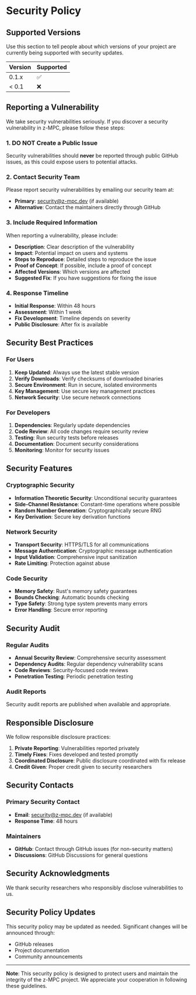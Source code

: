 # Security Policy

## Supported Versions

Use this section to tell people about which versions of your project are currently being supported with security updates.

| Version | Supported          |
| ------- | ------------------ |
| 0.1.x   | :white_check_mark: |
| < 0.1   | :x:                |

## Reporting a Vulnerability

We take security vulnerabilities seriously. If you discover a security vulnerability in z-MPC, please follow these steps:

### 1. **DO NOT** Create a Public Issue

Security vulnerabilities should **never** be reported through public GitHub issues, as this could expose users to potential attacks.

### 2. Contact Security Team

Please report security vulnerabilities by emailing our security team at:
- **Primary**: security@z-mpc.dev (if available)
- **Alternative**: Contact the maintainers directly through GitHub

### 3. Include Required Information

When reporting a vulnerability, please include:

- **Description**: Clear description of the vulnerability
- **Impact**: Potential impact on users and systems
- **Steps to Reproduce**: Detailed steps to reproduce the issue
- **Proof of Concept**: If possible, include a proof of concept
- **Affected Versions**: Which versions are affected
- **Suggested Fix**: If you have suggestions for fixing the issue

### 4. Response Timeline

- **Initial Response**: Within 48 hours
- **Assessment**: Within 1 week
- **Fix Development**: Timeline depends on severity
- **Public Disclosure**: After fix is available

## Security Best Practices

### For Users

1. **Keep Updated**: Always use the latest stable version
2. **Verify Downloads**: Verify checksums of downloaded binaries
3. **Secure Environment**: Run in secure, isolated environments
4. **Key Management**: Use secure key management practices
5. **Network Security**: Use secure network connections

### For Developers

1. **Dependencies**: Regularly update dependencies
2. **Code Review**: All code changes require security review
3. **Testing**: Run security tests before releases
4. **Documentation**: Document security considerations
5. **Monitoring**: Monitor for security issues

## Security Features

### Cryptographic Security

- **Information Theoretic Security**: Unconditional security guarantees
- **Side-Channel Resistance**: Constant-time operations where possible
- **Random Number Generation**: Cryptographically secure RNG
- **Key Derivation**: Secure key derivation functions

### Network Security

- **Transport Security**: HTTPS/TLS for all communications
- **Message Authentication**: Cryptographic message authentication
- **Input Validation**: Comprehensive input sanitization
- **Rate Limiting**: Protection against abuse

### Code Security

- **Memory Safety**: Rust's memory safety guarantees
- **Bounds Checking**: Automatic bounds checking
- **Type Safety**: Strong type system prevents many errors
- **Error Handling**: Secure error reporting

## Security Audit

### Regular Audits

- **Annual Security Review**: Comprehensive security assessment
- **Dependency Audits**: Regular dependency vulnerability scans
- **Code Reviews**: Security-focused code reviews
- **Penetration Testing**: Periodic penetration testing

### Audit Reports

Security audit reports are published when available and appropriate.

## Responsible Disclosure

We follow responsible disclosure practices:

1. **Private Reporting**: Vulnerabilities reported privately
2. **Timely Fixes**: Fixes developed and tested promptly
3. **Coordinated Disclosure**: Public disclosure coordinated with fix release
4. **Credit Given**: Proper credit given to security researchers

## Security Contacts

### Primary Security Contact
- **Email**: security@z-mpc.dev (if available)
- **Response Time**: 48 hours

### Maintainers
- **GitHub**: Contact through GitHub issues (for non-security matters)
- **Discussions**: GitHub Discussions for general questions

## Security Acknowledgments

We thank security researchers who responsibly disclose vulnerabilities to us.

## Security Policy Updates

This security policy may be updated as needed. Significant changes will be announced through:

- GitHub releases
- Project documentation
- Community announcements

---

**Note**: This security policy is designed to protect users and maintain the integrity of the z-MPC project. We appreciate your cooperation in following these guidelines. 
